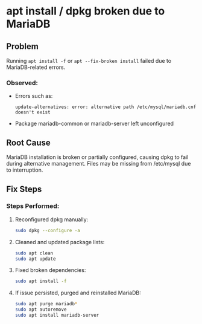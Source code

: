# apt install / dpkg broken due to MariaDB

## Problem
Running `apt install -f` or `apt --fix-broken install` failed due to MariaDB-related errors.

### Observed:
- Errors such as:
  ```
  update-alternatives: error: alternative path /etc/mysql/mariadb.cnf doesn't exist
  ```
- Package mariadb-common or mariadb-server left unconfigured

## Root Cause
MariaDB installation is broken or partially configured, causing dpkg to fail during alternative management. Files may be missing from /etc/mysql due to interruption.

## Fix Steps

### Steps Performed:
1. Reconfigured dpkg manually:
   ```bash
   sudo dpkg --configure -a
   ```

2. Cleaned and updated package lists:
   ```bash
   sudo apt clean
   sudo apt update
   ```

3. Fixed broken dependencies:
   ```bash
   sudo apt install -f
   ```

4. If issue persisted, purged and reinstalled MariaDB:
   ```bash
   sudo apt purge mariadb*
   sudo apt autoremove
   sudo apt install mariadb-server
   ```
